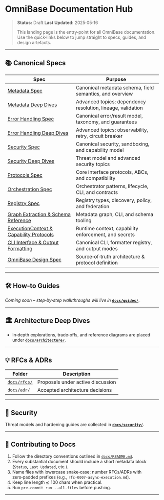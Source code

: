 # OmniBase Documentation Hub

> **Status:** Draft
> **Last Updated:** 2025‑05‑16
>
> This landing page is the entry‑point for all OmniBase documentation. Use the quick‑links below to jump straight to specs, guides, and design artefacts.

---

## 📚 Canonical Specs

| Spec                                                    | Purpose                                            |
| ------------------------------------------------------- | -------------------------------------------------- |
| [Metadata Spec](./metadata.md)                          | Canonical metadata schema, field semantics, and overview |
| [Metadata Deep Dives](./metadata/)                      | Advanced topics: dependency resolution, lineage, validation |
| [Error Handling Spec](./error_handling.md)              | Canonical error/result model, taxonomy, and guarantees |
| [Error Handling Deep Dives](./error_handling/)          | Advanced topics: observability, retry, circuit breaker |
| [Security Spec](./security.md)                          | Canonical security, sandboxing, and capability model |
| [Security Deep Dives](./security/)                      | Threat model and advanced security topics |
| [Protocols Spec](./protocols.md)                        | Core interface protocols, ABCs, and compatibility |
| [Orchestration Spec](./orchestration.md)                | Orchestrator patterns, lifecycle, CLI, and contracts |
| [Registry Spec](./registry.md)                          | Registry types, discovery, policy, and federation |
| [Graph Extraction & Schema Reference](./graph_extraction.md) | Metadata graph, CLI, and schema tooling |
| [ExecutionContext & Capability Protocols](./execution_context.md) | Runtime context, capability enforcement, and secrets |
| [CLI Interface & Output Formatting](./cli_interface.md) | Canonical CLI, formatter registry, and output modes |
| [OmniBase Design Spec](./specs/omnibase_design_spec.md) | Source‑of‑truth architecture & protocol definition |

---

## 🛠️ How‑to Guides

*Coming soon – step‑by‑step walkthroughs will live in* **[`docs/guides/`](./guides/)**.

---

## 🏛️ Architecture Deep Dives

* In‑depth explorations, trade‑offs, and reference diagrams are placed under **[`docs/architecture/`](./architecture/)**.

---

## 💡 RFCs & ADRs

| Folder                  | Description                       |
| ----------------------- | --------------------------------- |
| [`docs/rfcs/`](./rfcs/) | Proposals under active discussion |
| [`docs/adr/`](./adr/)   | Accepted architecture decisions   |

---

## 🔐 Security

Threat models and hardening guides are collected in **[`docs/security/`](./security/)**.

---

## 📝 Contributing to Docs

1. Follow the directory conventions outlined in [`docs/README.md`](./README.md).
2. Every substantial document should include a short metadata block (`Status`, `Last Updated`, etc.).
3. Name files with lowercase snake‑case; number RFCs/ADRs with zero‑padded prefixes (e.g., `rfc-0007-async-execution.md`).
4. Keep line length ≲ 100 chars when practical.
5. Run `pre‑commit run --all-files` before pushing.

---

<!-- Add more navigation helpers or badges here as the docs site evolves -->
